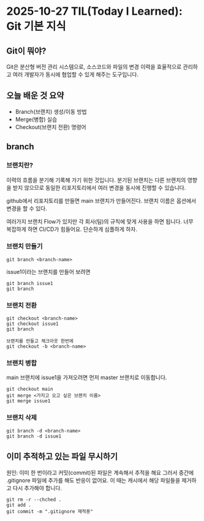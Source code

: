 # 2025-10-27 **TIL(Today I Learned)**: Git 기본 지식

## Git이 뭐야?
Git은 분산형 버전 관리 시스템으로, 소스코드와 파일의 변경 이력을 효율적으로 관리하고 여러 개발자가 동시에 협업할 수 있게 해주는 도구입니다.

## 오늘 배운 것 요약
- Branch(브랜치) 생성/이동 방법
- Merge(병합) 실습
- Checkout(브랜치 전환) 명령어


## branch
### 브랜치란?
이력의 흐름을 분기해 기록해 가기 위한 것입니다. 분기된 브랜치는 다른 브랜치의 영향을 받지 않으므로 동일한 리포지토리에서 여러 변경을 동시에 진행할 수 있습니다.

github에서 리포지토리를 만들면 main 브랜치가 만들어진다.
브랜치 이름은 옵션에서 변경을 할 수 있다.

여러가지 브랜치 Flow가 있지만 각 회사(팀)의 규칙에 맞게 사용을 하면 됩니다.
너무 복잡하게 하면 CI/CD가 힘들어요. 단순하게 심플하게 하자.

### 브랜치 만들기
```
git branch <branch-name>
```
issue1이라는 브랜치를 만들어 보려면
```
git branch issue1
git branch
```

### 브랜치 전환
```
git checkout <branch-name>
git checkout issue1
git branch

브랜치를 만들고 체크아웃 한번에
git checkout -b <branch-name>

```

### 브랜치 병합
main 브랜치에 issue1을 가져오려면 먼저 master 브랜치로 이동합니다.
```
git checkout main
git merge <가지고 오고 싶은 브랜치 이름>
git merge issue1

```

### 브랜치 삭제
```
git branch -d <branch-name>
git branch -d issue1
```

## 이미 추적하고 있는 파일 무시하기
원인: 이미 한 번이라고 커밋(commit)된 파일은 계속해서 추적을 해요 그러서 중간에 .gitignore 파일에 추가를 해도 반응이 없어요.
이 때는 캐시에서 해당 파일들을 제거하고 다시 추가해야 합니다.
```bach
git rm -r --chched .
git add .
git commit -m ".gitignore 재적용" 
```















